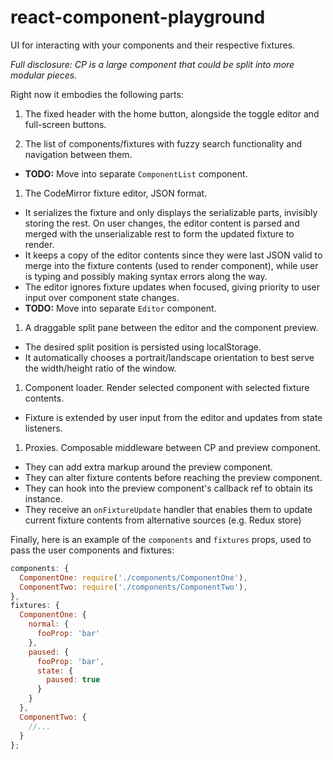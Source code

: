 # react-component-playground

UI for interacting with your components and their respective fixtures.

*Full disclosure: CP is a large component that could be split into more modular pieces.*

Right now it embodies the following parts:

1. The fixed header with the home button, alongside the toggle editor and full-screen buttons.

1. The list of components/fixtures with fuzzy search functionality and navigation between them.
  - **TODO:** Move into separate `ComponentList` component.

1. The CodeMirror fixture editor, JSON format.
  - It serializes the fixture and only displays the serializable parts, invisibly storing the rest. On user changes, the editor content is parsed and merged with the unserializable rest to form the updated fixture to render.
  - It keeps a copy of the editor contents since they were last JSON valid to merge into the fixture contents (used to render component), while user is typing and possibly making syntax errors along the way.
  - The editor ignores fixture updates when focused, giving priority to user input over component state changes.
  - **TODO:** Move into separate `Editor` component.

1. A draggable split pane between the editor and the component preview.
  - The desired split position is persisted using localStorage.
  - It automatically chooses a portrait/landscape orientation to best serve the width/height ratio of the window.

1. Component loader. Render selected component with selected fixture contents.
  - Fixture is extended by user input from the editor and updates from state listeners.

1. Proxies. Composable middleware between CP and preview component.
  - They can add extra markup around the preview component.
  - They can alter fixture contents before reaching the preview component.
  - They can hook into the preview component's callback ref to obtain its instance.
  - They receive an `onFixtureUpdate` handler that enables them to update current fixture contents from alternative sources (e.g. Redux store)

Finally, here is an example of the `components` and `fixtures` props, used to pass the user components and fixtures:
```js
components: {
  ComponentOne: require('./components/ComponentOne'),
  ComponentTwo: require('./components/ComponentTwo'),
},
fixtures: {
  ComponentOne: {
    normal: {
      fooProp: 'bar'
    },
    paused: {
      fooProp: 'bar',
      state: {
        paused: true
      }
    }
  },
  ComponentTwo: {
    //...
  }
};
```
